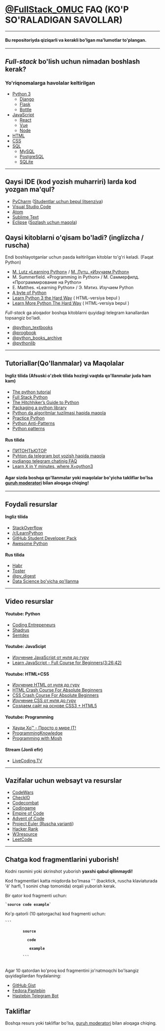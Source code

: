 <div>
    <h1><a href="https://t.me/FullStack_OMUC">@FullStack_OMUC</a> FAQ (KO'P SO'RALADIGAN SAVOLLAR) </h1>
<hr>
    <h4>Bu repositoriyda qiziqarli va kerakli bo'lgan ma'lumotlar to'plangan.</h4>
</div>
<hr>
<div>
    <h2><b><i>Full-stack</i></b> bo'lish uchun nimadan boshlash kerak?</h2>
    <h3>Yo'riqnomalarga havolalar keltirilgan</h3>
    <ul>
        <li><a href = "https://docs.python.org/3/" >Python 3</a>
            <ul>
                <li><a href = "https://docs.djangoproject.com/en/3.0/">Django</a></li>
                <li><a href = "https://flask.palletsprojects.com/en/1.1.x/">Flask</a></li>
                <li><a href = "http://bottlepy.org/docs/stable/">Bottle</a></li>
            </ul>
        </li>
        <li><a href = "https://developer.mozilla.org/en-US/docs/Web/JavaScript">JavaScript</a>
        <ul>
            <li><a href = "https://reactjs.org/docs/getting-started.html">React</a></li>
            <li><a href = "https://vuejs.org/v2/guide/">Vue</a></li>
            <li><a href = "https://nodejs.org/en/docs/">Node</a></li>
        </ul>
        </li>
        <li><a href = "https://developer.mozilla.org/en-US/docs/Web/HTML">HTML</a></li>
        <li><a href = "https://developer.mozilla.org/en-US/docs/Web/CSS">CSS</a></li>
        <li><a href = "https://uz.wikipedia.org/wiki/SQL">SQL</a>
            <ul>
                <li><a href = "https://dev.mysql.com/doc/">MySQL</a></li>
                <li><a href = "https://www.postgresql.org/docs/">PostgreSQL</a></li>
                <li><a href = "https://www.sqlite.org/docs.html">SQLite</a></li>
            </ul>
        </li>
    </ul>
</div>
<hr>
<div>
    <h2>Qaysi <b>IDE</b> (kod yozish muharriri) larda kod yozgan ma'qul?</h2>
    <ul>
        <li><a href="https://www.jetbrains.com/pycharm/">PyCharm</a> (<a href = "https://jetbrains.ru/students/classroom-licenses/free-classroom-licenses/">Studentlar uchun bepul litsenziya</a>)</li>
        <li><a href="https://code.visualstudio.com/docs/languages/python">Visual Studio Code</a></li>
        <li><a href="https://atom.io/">Atom</a></li>
        <li><a href="https://www.sublimetext.com/3">Sublime Text</a></li>
        <li><a href="https://www.eclipse.org/downloads/">Eclipse</a> (<a href="https://habr.com/ru/post/167559/">Sozlash uchun maqola</a>) </li>
    </ul>
</div>

<div>
    <h2>Qaysi kitoblarni o'qisam bo'ladi? (inglizcha / ruscha)</h2>
    <p>Endi boshlayotganlar uchun pasda keltirilgan kitoblar to'g'ri keladi. (Faqat Python)</p>
    <ul>
        <li><a href = "https://www.academia.edu/14882231/Learning_Python_5th_Edition_Mark_Lutz_www_ebook-dl_com_ ">M. Lutz «Learning Python»</a> / <a href = "https://codernet.ru/books/python/izuchaem_python_4-e_izdanie_mark_lutc/">М. Лутц. «Изучаем Python»</a></li>
        <li>M. Summerfield. «Programming in Python» / М. Саммерфилд. «Программирование на Python»</li>
        <li>E. Matthes.  «Learning Python» / Э. Мэтиз. Изучаем Python</li>
        <li><a href ="https://python.swaroopch.com/" >A byte of Python</a></li>
        <li><a href ="https://learnpythonthehardway.org/python3/" >Learn Python 3 the Hard Way</a> ( HTML-versiya bepul )</li>
        <li><a href ="https://learncodethehardway.org/more-python-book/" >Learn More Python The Hard Way</a> ( HTML-versiya bepul )</li>
    </ul>
    <p><i>Full-stack</i> ga aloqador boshqa kitoblarni quyidagi telegram kanallardan topsangiz bo'ladi.</p>
    <ul>
        <li><a href = "https://t.me/python_textbooks">@python_textbooks</a></li>
        <li><a href = "https://t.me/progbook">@progbook</a></li>
        <li><a href = "https://t.me/python_books_archive">@python_books_archive</a></li>
        <li><a href = "https://t.me/pythonlib">@pythonlib</a></li>
    </ul>
</div>
<hr>
<div>
    <h2>Tutoriallar(Qo'llanmalar) va Maqolalar</h2>
    <h4>Ingliz  tilida (Afsuski o'zbek tilida hozirgi vaqtda qo'llanmalar juda ham kam)</h4>
    <ul>
        <li><a href = "https://docs.python.org/3/tutorial/">The python tutorial</a></li>
        <li><a href = "https://www.fullstackpython.com/">Full Stack Python</a></li>
        <li><a href = "https://docs.python-guide.org/">The Hitchhiker’s Guide to Python</a></li>
        <li><a href = "https://blog.ionelmc.ro/2014/05/25/python-packaging/">Packaging a python library</a></li>
        <li><a href = "https://www.ics.uci.edu/~pattis/ICS-33/lectures/complexitypython.txt">Python da algoritmlar tuzilmasi haqida maqola</a></li>
        <li><a href = "http://www.practicepython.org/">Practice Python</a></li>
        <li><a href = "https://docs.quantifiedcode.com/python-anti-patterns/index.html">Python Anti-Patterns</a></li>
        <li><a href = "https://github.com/faif/python-patterns">Python patterns</a></li>
    </ul>
    <h4>Rus tilida</h4>
    <ul>
        <li><a href = "http://pythontutor.ru/">ПИТОНТЬЮТОР</a></li>
        <li><a href = "https://groosha.gitbook.io/telegram-bot-lessons/">Pyhton da telegram bot yozish haqida maqola</a></li>
        <li><a href = "https://github.com/django-ru/faq">pydjango telegram chatinig FAQ</a></li>
        <li><a href = "https://learnxinyminutes.com/docs/ru-ru/python-ru/">Learn X in Y minutes, where X=python3</a></li>
    </ul>
    <h4>Agar sizda boshqa qo'llanmalar yoki maqolalar bo'yicha takliflar bo'lsa <a href="https://t.me/illus11on">guruh moderatori</a> bilan aloqaga chiqing!</h4>
</div>
<hr>
<div>
    <h2>Foydali resurslar</h2>
    <h4>Ingliz tilida</h4>
    <ul>
        <li><a href = "https://stackoverflow.com/questions/tagged/python">StackOverflow</a></li>
        <li><a href = "https://www.reddit.com/r/learnpython/">/r/LearnPython</a></li>
        <li><a href = "https://education.github.com/pack">GitHub Student Developer Pack</a></li>
        <li><a href = "https://github.com/vinta/awesome-python">Awesome Python</a></li>
    </ul>
    <h4>Rus tilida</h4>
    <ul>
        <li><a href = "https://habr.com/ru/hub/python/">Habr</a></li>
        <li><a href = "https://qna.habr.com/tag/python/info">Toster</a></li>
        <li><a href = "https://t.me/py_digest">@py_digest</a></li>
        <li><a href = "https://github.com/HorusHeresyHeretic/ReadMe">Data Science bo'yicha qo'llanma</a></li>
    </ul>
</div>
<hr>
<div>
   <h2>Video resurslar</h2>
    <h4>Youtube: Python</h4>
    <ul>
        <li><a href = "https://www.youtube.com/user/CodingEntrepreneurs">Coding Entrepeneurs</a></li>
        <li><a href = "https://www.youtube.com/user/shadrus">Shadrus</a></li>
        <li><a href = "https://www.youtube.com/user/sentdex">Sentdex</a></li>
    </ul>
    <h4>Youtube: JavaScipt</h4>
    <ul>
        <li><a href = "https://www.youtube.com/watch?v=JgIG6d3JsZs&list=PL0lO_mIqDDFUGX9k45bZFuz1ixTvUhd7b">Изучение JavaScript от нуля до гуру</a></li>
        <li><a href = "https://www.youtube.com/watch?v=PkZNo7MFNFg">Learn JavaScript - Full Course for Beginners(3:26:42)</a></li>
    </ul>
    <h4>Youtube: HTML+CSS</h4>
    <ul>
        <li><a href = "https://www.youtube.com/watch?v=Sda2kF9y9Gw&list=PL0lO_mIqDDFUpe6yMyXAlcrfT6AO0KW1a">Изучение HTML от нуля до гуру</a></li>
        <li><a href = "https://www.youtube.com/watch?v=UB1O30fR-EE">HTML Crash Course For Absolute Beginners</a></li>
        <li><a href = "https://www.youtube.com/watch?v=yfoY53QXEnI">CSS Crash Course For Absolute Beginners</a></li>
        <li><a href = "https://www.youtube.com/watch?v=Fw679JPOo0w&list=PL0lO_mIqDDFXoN83I4uVez8rIB25O4rk0">Изучение CSS от нуля до гуру</a></li>
        <li><a href = "https://www.youtube.com/watch?v=ed7un-2kdRA&list=PL0lO_mIqDDFXf1eqaJfdL9MJa1Naf5rd_">Создаем сайт на основе CSS3 + HTML5</a></li>
    </ul>
    <h4>Youtube: Programming</h4>
    <ul>
        <li><a href = "https://www.youtube.com/channel/UC7f5bVxWsm3jlZIPDzOMcAg">Хауди Хо™ - Просто о мире IT!</a></li>
        <li><a href = "https://www.youtube.com/user/ProgrammingKnowledge">ProgrammingKnowledge</a></li>
        <li><a href = "https://www.youtube.com/user/programmingwithmosh">Programming with Mosh</a></li>
    </ul>
    <h4>Stream (Jonli efir) </h4>
    <ul>
        <li><a href = "https://www.education-ecosystem.com/">LiveCoding.TV</a></li>
    </ul>
</div>
<hr>
<div>
    <h2>Vazifalar uchun websayt va resurslar</h2>
    <ul>
        <li><a href = "https://www.codewars.com/">CodeWars</a></li>
        <li><a href = "https://py.checkio.org/">CheckIO</a></li>
        <li><a href = "https://codecombat.com/">Codecombat</a></li>
        <li><a href = "https://www.codingame.com/start">Codingame</a></li>
        <li><a href = "https://empireofcode.com/">Empire of Code</a></li>
        <li><a href = "https://adventofcode.com/">Advent of Code</a></li>
        <li><a href = "https://projecteuler.net/">Project Euler (<a href = "http://euler.jakumo.org/">Ruscha varianti</a>)</a></li>
        <li><a href = "https://www.hackerrank.com/">Hacker Rank</a></li>
        <li><a href = "https://www.w3resource.com/python-exercises/">W3resource</a></li>
        <li><a href = "https://leetcode.com/problemset/all/">LeetCode</a></li>
    </ul>
</div>
<hr>
<div>
    <h2>Chatga kod fragmentlarini yuborish!</h2>
    <p>Kodni rasmini yoki skrinshot yuborish <b>yaxshi qabul qilinmaydi!</b></p>
    <p>Kod fragmentlari katta miqdorda bo'lmasa '`' (backtick, ruscha klaviaturada 'ё' harfi, 1 sonini chap tomonida) orqali yuborish kerak.</p>
    <p>Bir qator kod fragmenti uchun:<p>
    <code><b>`source code example`</b></code>
    <p>Ko'p qatorli (10 qatorgacha) kod fragmenti uchun:<p>
    <code><b>```<br>
        source<br>
        &nbsp;&nbsp;code<br>
        &nbsp;&nbsp;&nbsp;example<br>
        ```</b>
    </code>
    <p>Agar 10 qatordan ko'proq kod fragmentini jo'natmoqchi bo'lsangiz quyidagilardan foydalaning:</p>
    <ul>
        <li><a href = "https://gist.github.com/">GitHub Gist</a></li>
        <li><a href = "https://paste.centos.org/">Fedora Pastebin</a></li>
        <li><a href = "https://t.me/SimplePasteBot">Hastebin Telegram Bot</a></li>
    </ul>
    <h2>Takliflar</h2>
    <p>Boshqa resurs yoki takliflar bo'lsa, <a href="https://t.me/illus11on">guruh moderatori</a> bilan aloqaga chiqing.</p>
</div>
